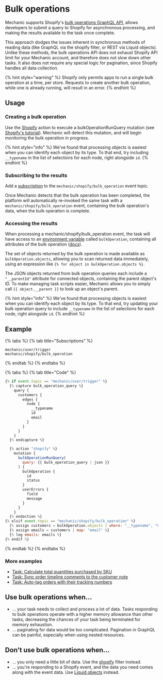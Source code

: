 # Bulk operations

Mechanic supports Shopify's [bulk operations GraphQL API](https://shopify.dev/tutorials/perform-bulk-operations-with-admin-api), allows developers to submit a query to Shopify for asynchronous processing, and making the results available to the task once complete.

This approach dodges the issues inherent in synchronous methods of reading data \(like GraphQL via the shopify filter, or REST via Liquid objects\). Unlike these methods, the bulk operations API does not exhaust Shopify API limit for your Mechanic account, and therefore does not slow down other tasks. It also does not require any special logic for pagination, since Shopify handles all data collection.

{% hint style="warning" %}
Shopify only permits apps to run a single bulk operation at a time, per store. Requests to create another bulk operation, while one is already running, will result in an error.
{% endhint %}

## Usage

### Creating a bulk operation

Use the [Shopify](../../actions/shopify.md) action to execute a bulkOperationRunQuery mutation \(see [Shopify's tutorial](https://shopify.dev/tutorials/perform-bulk-operations-with-admin-api#bulk-query-overview)\). Mechanic will detect this mutation, and will begin monitoring the bulk operation in progress.

{% hint style="info" %}
We've found that processing objects is easiest when you can identify each object by its type. To that end, try including `__typename` in the list of selections for each node, right alongside `id`.
{% endhint %}

### Subscribing to the results

Add a [subscription](../../tasks/subscriptions.md) to the `mechanic/shopify/bulk_operation` event topic.

Once Mechanic detects that the bulk operation has been completed, the platform will automatically re-invoked the same task with a `mechanic/shopify/bulk_operation` event, containing the bulk operation's data, when the bulk operation is complete.

### Accessing the results

When processing a mechanic/shopify/bulk\_operation event, the task will have access to an [environment variable](../../tasks/code/environment-variables.md) called `bulkOperation`, containing all attributes of the bulk operation \([docs](https://shopify.dev/docs/admin-api/graphql/reference/bulk-operations/bulkoperation)\).

The set of objects returned by the bulk operation is made available as `bulkOperation.objects`, allowing you to scan returned data immediately, using an expression like `{% for object in bulkOperation.objects %}`.

The JSON objects returned from bulk operation queries each include a `"__parentId"` attribute for connected objects, containing the parent object's ID. To make managing task scripts easier, Mechanic allows you to simply call `{{ object.__parent }}` to look up an object's parent.

{% hint style="info" %}
We've found that processing objects is easiest when you can identify each object by its type. To that end, try updating your bulk operation query to include `__typename` in the list of selections for each node, right alongside `id`.
{% endhint %}

## Example

{% tabs %}
{% tab title="Subscriptions" %}
```text
mechanic/user/trigger
mechanic/shopify/bulk_operation
```
{% endtab %}
{% endtabs %}

{% tabs %}
{% tab title="Code" %}
```javascript
{% if event.topic == "mechanic/user/trigger" %}
  {% capture bulk_operation_query %}
    query {
      customers {
        edges {
          node {
            __typename
            id
            email
          }
        }
      }
    }
  {% endcapture %}

  {% action "shopify" %}
    mutation {
      bulkOperationRunQuery(
        query: {{ bulk_operation_query | json }}
      ) {
        bulkOperation {
          id
          status
        }
        userErrors {
          field
          message
        }
      }
    }
  {% endaction %}
{% elsif event.topic == "mechanic/shopify/bulk_operation" %}
  {% assign customers = bulkOperation.objects | where: "__typename", "Customer" %}
  {% assign emails = customers | map: "email" %}
  {% log emails: emails %}
{% endif %}
```
{% endtab %}
{% endtabs %}

### More examples

* [Task: Calculate total quantities purchased by SKU](https://usemechanic.com/task/calculate-total-quantities-purchased-by-sku)
* [Task: Sync order timeline comments to the customer note](https://usemechanic.com/task/sync-order-timeline-comments-to-the-customer-note)
* [Task: Auto-tag orders with their tracking numbers](https://usemechanic.com/task/auto-tag-orders-with-their-tracking-numbers)

## Use bulk operations when...

* ... your task needs to collect and process a lot of data. Tasks responding to bulk operations operate with a higher memory allowance than other tasks, decreasing the chances of your task being terminated for memory exhaustion.
* ... paginating for data would be too complicated. Pagination in GraphQL can be painful, especially when using nested resources.

## Don't use bulk operations when...

* ... you only need a little bit of data. Use the [shopify](../../../platform/liquid/filters.md#shopify) filter instead.
* ... you're responding to a Shopify event, and the data you need comes along with the event data. Use [Liquid objects](liquid-objects.md) instead.

